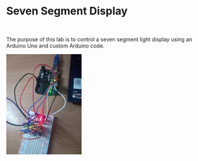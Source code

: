 <h1>Seven Segment Display</h1>
<br>
<p>
  The purpose of this lab is to control a seven segment light display using an Arduino Uno and custom Arduino code.
</p>

<img src="https://github.com/WJOchman/Seven_Segment_Display/blob/main/Circuit_1.jpg" width="200" />
